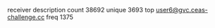 receiver description
count                           38692
unique                           3693
top       user6@gvc.ceas-challenge.cc
freq                             1375